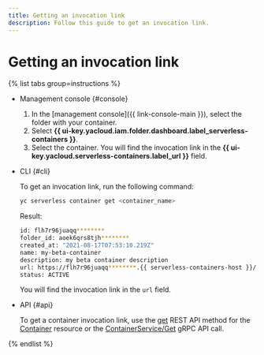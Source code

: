 ```yaml
---
title: Getting an invocation link
description: Follow this guide to get an invocation link.
---
```


# Getting an invocation link

{% list tabs group=instructions %}

- Management console {#console}

	1. In the [management console]({{ link-console-main }}), select the folder with your container.
	1. Select **{{ ui-key.yacloud.iam.folder.dashboard.label_serverless-containers }}**.
	1. Select the container. You will find the invocation link in the **{{ ui-key.yacloud.serverless-containers.label_url }}** field.

- CLI {#cli}

	To get an invocation link, run the following command:

	```bash
	yc serverless container get <container_name>
	```

	Result:

	```bash
	id: flh7r96juaqq********
	folder_id: aoek6qrs8tjh********
	created_at: "2021-08-17T07:53:10.219Z"
	name: my-beta-container
	description: my beta container description
	url: https://flh7r96juaqq********.{{ serverless-containers-host }}/
	status: ACTIVE
	```

	You will find the invocation link in the `url` field.

- API {#api}

  To get a container invocation link, use the [get](../containers/api-ref/Container/get.md) REST API method for the [Container](../containers/api-ref/Container/index.md) resource or the [ContainerService/Get](../containers/api-ref/grpc/Container/get.md) gRPC API call.

{% endlist %}